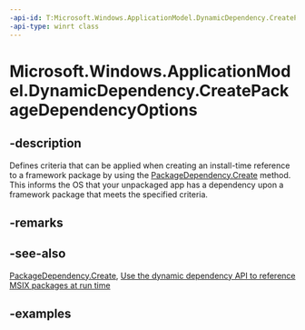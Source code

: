 ```yaml
---
-api-id: T:Microsoft.Windows.ApplicationModel.DynamicDependency.CreatePackageDependencyOptions
-api-type: winrt class
---
```


# Microsoft.Windows.ApplicationModel.DynamicDependency.CreatePackageDependencyOptions

<!--
public sealed class CreatePackageDependencyOptions
-->


## -description

Defines criteria that can be applied when creating an install-time reference to a framework package by using the [PackageDependency.Create](packagedependency_create_1812482144.md) method. This informs the OS that your unpackaged app has a dependency upon a framework package that meets the specified criteria.

## -remarks

## -see-also

[PackageDependency.Create](packagedependency_create_1812482144.md), [Use the dynamic dependency API to reference MSIX packages at run time](/windows/apps/desktop/modernize/framework-packages/use-the-dynamic-dependency-api)

## -examples


